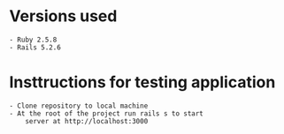 # Versions used
    - Ruby 2.5.8
    - Rails 5.2.6

# Insttructions for testing application
    - Clone repository to local machine
    - At the root of the project run rails s to start 
        server at http://localhost:3000
    